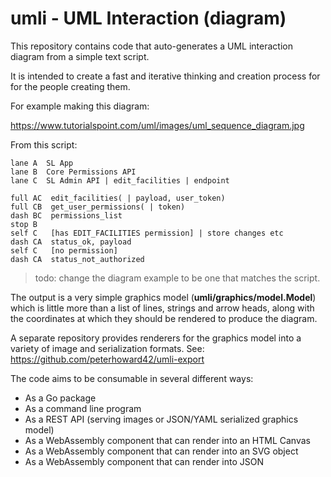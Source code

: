 # umli - UML Interaction (diagram)

This repository contains code that auto-generates a UML interaction
diagram from a simple text script.

It is intended to create a fast and iterative thinking and creation process
for for the people creating them.

For example making this diagram:

<https://www.tutorialspoint.com/uml/images/uml_sequence_diagram.jpg>

From this script:

    lane A  SL App
    lane B  Core Permissions API
    lane C  SL Admin API | edit_facilities | endpoint

    full AC  edit_facilities( | payload, user_token)
    full CB  get_user_permissions( | token)
    dash BC  permissions_list
    stop B
    self C   [has EDIT_FACILITIES permission] | store changes etc
    dash CA  status_ok, payload
    self C   [no permission]
    dash CA  status_not_authorized

> todo: change the diagram example to be one that matches the script.

The output is a very simple graphics model (**umli/graphics/model.Model**) which
is little more than a list of lines, strings and arrow heads, along with the
coordinates at which they should be rendered to produce the diagram.

A separate repository provides renderers for the graphics model into
a variety of image and serialization formats. See:
<https://github.com/peterhoward42/umli-export>

The code aims to be consumable in several different ways:

- As a Go package
- As a command line program
- As a REST API (serving images or JSON/YAML serialized graphics model)
- As a WebAssembly component that can render into an HTML Canvas
- As a WebAssembly component that can render into an SVG object
- As a WebAssembly component that can render into JSON
